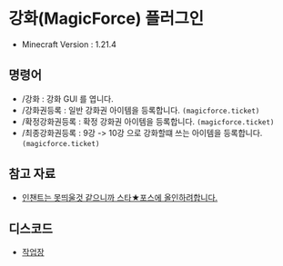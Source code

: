 # 강화(MagicForce) 플러그인

- Minecraft Version : 1.21.4

## 명령어
- /강화 : 강화 GUI 를 엽니다.
- /강화권등록 : 일반 강화권 아이템을 등록합니다. `(magicforce.ticket)`
- /확정강화권등록 : 확정 강화권 아이템을 등록합니다. `(magicforce.ticket)`
- /최종강화권등록 : 9강 -> 10강 으로 강화할떄 쓰는 아이템을 등록합니다. `(magicforce.ticket)`

## 참고 자료
- [인챈트는 못띄울것 같으니까 스타★포스에 올인하려합니다.](https://youtu.be/2r9_taJrMDk?si=byvyVMR4QxWwF-pM)

## 디스코드
- [작업장](https://discord.gg/zwHsMGYSgp)
